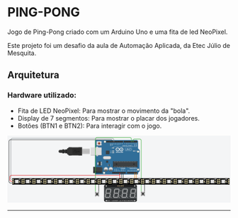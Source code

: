 # PING-PONG
Jogo de Ping-Pong criado com um Arduino Uno e uma fita de led NeoPixel.

Este projeto foi um desafio da aula de Automação Aplicada, da Etec Júlio de Mesquita.
## Arquitetura

### Hardware utilizado:
* Fita de LED NeoPixel: Para mostrar o movimento da "bola".
* Display de 7 segmentos: Para mostrar o placar dos jogadores.
* Botões (BTN1 e BTN2): Para interagir com o jogo.

![Arquitetura](Arquitetura.png)
***